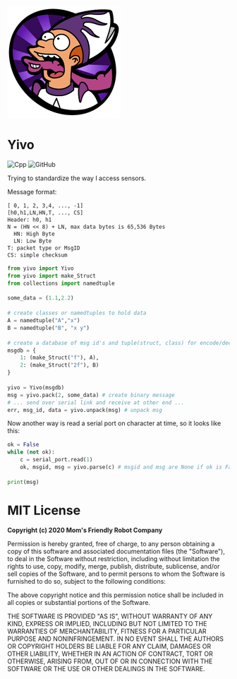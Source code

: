 ![](https://raw.githubusercontent.com/MomsFriendlyRobotCompany/yivo/main/docs/yivo.png)

# Yivo


![Cpp](https://github.com/MomsFriendlyRobotCompany/yivo/workflows/Cpp/badge.svg)
![GitHub](https://img.shields.io/github/license/MomsFriendlyRobotCompany/yivo)


Trying to standardize the way I access sensors.

Message format:

```
[ 0, 1, 2, 3,4, ..., -1]
[h0,h1,LN,HN,T, ..., CS]
Header: h0, h1
N = (HN << 8) + LN, max data bytes is 65,536 Bytes
  HN: High Byte
  LN: Low Byte
T: packet type or MsgID
CS: simple checksum
```

```python
from yivo import Yivo
from yivo import make_Struct
from collections import namedtuple

some_data = (1.1,2.2)

# create classes or namedtuples to hold data
A = namedtuple("A","x")
B = namedtuple("B", "x y")

# create a database of msg id's and tuple(struct, class) for encode/decode
msgdb = {
    1: (make_Struct("f"), A),
    2: (make_Struct("2f"), B)
}

yivo = Yivo(msgdb)
msg = yivo.pack(2, some_data) # create binary message
# ... send over serial link and receive at other end ...
err, msg_id, data = yivo.unpack(msg) # unpack msg
```

Now another way is read a serial port on character at time, so it looks like this:

```python
ok = False
while (not ok):
    c = serial_port.read(1)
    ok, msgid, msg = yivo.parse(c) # msgid and msg are None if ok is False

print(msg)
```

# MIT License

**Copyright (c) 2020 Mom's Friendly Robot Company**

Permission is hereby granted, free of charge, to any person obtaining a copy
of this software and associated documentation files (the "Software"), to deal
in the Software without restriction, including without limitation the rights
to use, copy, modify, merge, publish, distribute, sublicense, and/or sell
copies of the Software, and to permit persons to whom the Software is
furnished to do so, subject to the following conditions:

The above copyright notice and this permission notice shall be included in all
copies or substantial portions of the Software.

THE SOFTWARE IS PROVIDED "AS IS", WITHOUT WARRANTY OF ANY KIND, EXPRESS OR
IMPLIED, INCLUDING BUT NOT LIMITED TO THE WARRANTIES OF MERCHANTABILITY,
FITNESS FOR A PARTICULAR PURPOSE AND NONINFRINGEMENT. IN NO EVENT SHALL THE
AUTHORS OR COPYRIGHT HOLDERS BE LIABLE FOR ANY CLAIM, DAMAGES OR OTHER
LIABILITY, WHETHER IN AN ACTION OF CONTRACT, TORT OR OTHERWISE, ARISING FROM,
OUT OF OR IN CONNECTION WITH THE SOFTWARE OR THE USE OR OTHER DEALINGS IN THE
SOFTWARE.

